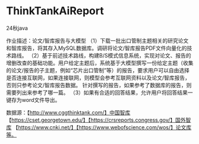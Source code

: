 # ThinkTankAiReport
24秋java

作业描述：论文/智库报告与大模型
（1）下载一批出口管制主题相关的研究论文和智库报告，将其存入MySQL数据库。调研将论文/智库报告PDF文件向量化的技术路线。
（2）基于前述技术路线，构建B/S模式信息系统，实现对论文、报告的增删改查的基础功能。用户给定主题后，系统基于大模型撰写一份给定主题（收集的论文/报告的子主题，例如“芯片出口管制”等）的报告，要求用户可以自由选择是否连接互联网，如果连接联网，则模型会参考互联网资料以及论文/智库报告，否则只参考论文/智库报告数据。
针对撰写的报告，如果参考了数据库的报告，则需要列出来参考了哪一篇。
（3）如果有合适的回答结果，允许用户将回答结果一键存为word文件导出。

数据源：【http://www.cggthinktank.com/】中国智库
【https://cset.georgetown.edu/】【https://crsreports.congress.gov/】国外智库
【https://www.cnki.net/】【https://www.webofscience.com/wos/】论文库等。
